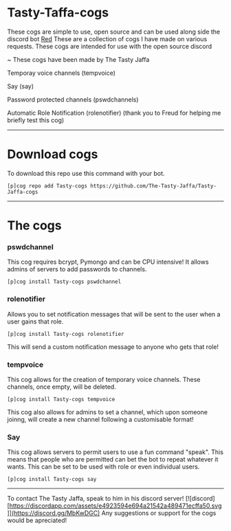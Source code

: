 # Tasty-Taffa-cogs
These cogs are simple to use, open source and can be used along side the discord bot [Red](https://github.com/Cog-Creators/Red-DiscordBot/) These are a collection of cogs I have made on various requests. These cogs are intended for use with the open source discord 

~ These cogs have been made by The Tasty Jaffa

Temporay voice channels (tempvoice)
 
Say (say)

Password protected channels (pswdchannels)

Automatic Role Notification (rolenotifier) 
(thank you to Freud for helping me briefly test this cog)
 
***

# Download cogs
To download this repo use this command with your bot.

`[p]cog repo add Tasty-cogs https://github.com/The-Tasty-Jaffa/Tasty-Jaffa-cogs`


***

# The cogs

### pswdchannel
This cog requires bcrypt, Pymongo and can be CPU intensive! It allows admins of servers to add passwords to channels.

`[p]cog install Tasty-cogs pswdchannel`

### rolenotifier
Allows you to set notification messages that will be sent to the user when a user gains that role.

`[p]cog install Tasty-cogs rolenotifier`

This will send a custom notification message to anyone who gets that role!

### tempvoice
This cog allows for the creation of temporary voice channels. These channels, once empty, will be deleted.

`[p]cog install Tasty-cogs tempvoice`

This cog also allows for admins to set a channel, which upon someone joinng, will create a new channel following a customisable format!

### Say
This cog allows servers to permit users to use a fun command "speak". This means that people who are permitted can bet the bot to repeat whatever it wants. This can be set to be used with role or even individual users.

`[p]cog install Tasty-cogs say`

***
 
To contact The Tasty Jaffa, speak to him in his discord server! [![discord][https://discordapp.com/assets/e4923594e694a21542a489471ecffa50.svg]](https://discord.gg/MbKwDGC)
Any suggestions or support for the cogs would be apreciated! 
